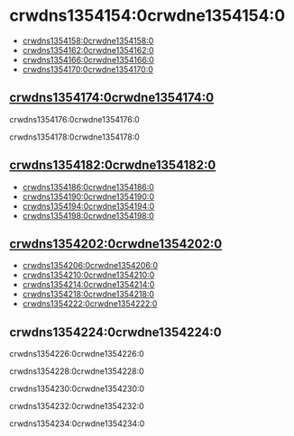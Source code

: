 # crwdns1354154:0crwdne1354154:0

* [crwdns1354158:0crwdne1354158:0](crwdns1354156:0crwdne1354156:0)
* [crwdns1354162:0crwdne1354162:0](crwdns1354160:0crwdne1354160:0)
* [crwdns1354166:0crwdne1354166:0](crwdns1354164:0crwdne1354164:0)
* [crwdns1354170:0crwdne1354170:0](crwdns1354168:0crwdne1354168:0)

## [crwdns1354174:0crwdne1354174:0](crwdns1354172:0crwdne1354172:0)

crwdns1354176:0crwdne1354176:0

crwdns1354178:0crwdne1354178:0

## [crwdns1354182:0crwdne1354182:0](crwdns1354180:0crwdne1354180:0)

* [crwdns1354186:0crwdne1354186:0](crwdns1354184:0crwdne1354184:0)
* [crwdns1354190:0crwdne1354190:0](crwdns1354188:0crwdne1354188:0)
* [crwdns1354194:0crwdne1354194:0](crwdns1354192:0crwdne1354192:0)
* [crwdns1354198:0crwdne1354198:0](crwdns1354196:0crwdne1354196:0)

## [crwdns1354202:0crwdne1354202:0](crwdns1354200:0crwdne1354200:0)

* [crwdns1354206:0crwdne1354206:0](crwdns1354204:0crwdne1354204:0)
* [crwdns1354210:0crwdne1354210:0](crwdns1354208:0crwdne1354208:0)
* [crwdns1354214:0crwdne1354214:0](crwdns1354212:0crwdne1354212:0)
* [crwdns1354218:0crwdne1354218:0](crwdns1354216:0crwdne1354216:0)
* [crwdns1354222:0crwdne1354222:0](crwdns1354220:0crwdne1354220:0)

<a id="developers-certificate-of-origin"></a>

## crwdns1354224:0crwdne1354224:0

crwdns1354226:0crwdne1354226:0

 crwdns1354228:0crwdne1354228:0

 crwdns1354230:0crwdne1354230:0

 crwdns1354232:0crwdne1354232:0

 crwdns1354234:0crwdne1354234:0

